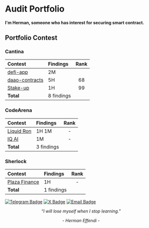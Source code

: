 <h1>
 Audit Portfolio 
</h1> 

#### I'm Herman, someone who has interest for securing smart contract. 

## Portfolio Contest

### Cantina

|Contest|Findings|Rank|
|:------|:-------|:--:|
|[defi-app](https://cantina.xyz/competitions/1b64737c-1373-4ecf-a179-4cd0d7b0b232)|2M|||
|[daao-contracts](https://cantina.xyz/competitions/bd43bdd1-bc7f-473b-96c0-d35d37f3db33)|5H|68|
|[Stake-up](https://cantina.xyz/competitions/61087007-c7e9-4c4e-9d90-4e118933fecf)|1H|99|
|**Total** | 8 findings|


### CodeArena

|Contest|Findings|Rank|
|:------|:-------|:--:|
|[Liquid Ron](https://code4rena.com/audits/2025-01-liquid-ron)|1H 1M|-|
|[IQ AI](https://code4rena.com/audits/2025-01-iq-ai)|1M|-|
|**Total** | 3 findings|


### Sherlock

|Contest|Findings|Rank|
|:------|:-------|:--:|
|[Plaza Finance](https://audits.sherlock.xyz/contests/682)|1H|-|
|**Total** | 1 findings|


[![Telegram Badge](https://img.shields.io/badge/-Telegram-26A5E4?style=flat-square&logo=telegram&logoColor=white&link=https://t.me/username)](https://t.me/hrmneffdii)
[![X Badge](https://img.shields.io/badge/-X-000000?style=flat-square&logo=x&logoColor=white&link=https://x.com/username)](https://x.com/_hrmneffdi_)
[![Email Badge](https://img.shields.io/badge/-Email-D14836?style=flat-square&logo=gmail&logoColor=white&link=mailto:hermaneffendi0502@gmail.com)](mailto:hermaneffendi0502@gmail.com)

<p align="center"><i>“I will lose myself when I stop learning.”</i></p>
<p align="center"><i>- Herman Effendi -</i></p>
